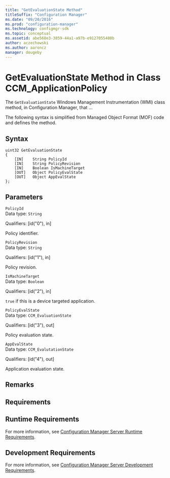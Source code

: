 ```yaml
---
title: "GetEvaluationState Method"
titleSuffix: "Configuration Manager"
ms.date: "09/20/2016"
ms.prod: "configuration-manager"
ms.technology: configmgr-sdk
ms.topic: conceptual
ms.assetid: abe568e3-3859-44a1-a97b-e9127055480b
author: aczechowski
ms.author: aaroncz
manager: dougeby
---
```

# GetEvaluationState Method in Class CCM_ApplicationPolicy
The `GetEvaluationState` Windows Management Instrumentation (WMI) class method, in Configuration Manager, that …   

 The following syntax is simplified from Managed Object Format (MOF) code and defines the method.  

## Syntax  

```  
uint32 GetEvaluationState   
{  
    [IN]    String PolicyId  
    [IN]    String PolicyRevision  
    [IN]    Boolean IsMachineTarget  
    [OUT]   Object PolicyEvalState  
    [OUT]   Object AppEvalState  
};  
```  

## Parameters  
 `PolicyId`  
 Data type: `String`  

 Qualifiers: [id("0"), in]  

 Policy identifier.    

 `PolicyRevision`  
 Data type: `String`  

 Qualifiers: [id("1"), in]  

 Policy revision.    

 `IsMachineTarget`  
 Data type: `Boolean`  

 Qualifiers: [id("2"), in]  

 `true` if this is a device targeted application.    

 `PolicyEvalState`  
 Data type: `CCM_EvaluationState`  

 Qualifiers: [id("3"), out]  

 Policy evaluation state.   

 `AppEvalState`  
 Data type: `CCM_EvalutationState`  

 Qualifiers: [id("4"), out]  

 Application evaluation state.   

## Remarks  

## Requirements  

## Runtime Requirements  
 For more information, see [Configuration Manager Server Runtime Requirements](../../../../../develop/core/reqs/server-runtime-requirements.md).  

## Development Requirements  
 For more information, see [Configuration Manager Server Development Requirements](../../../../../develop/core/reqs/server-development-requirements.md).
